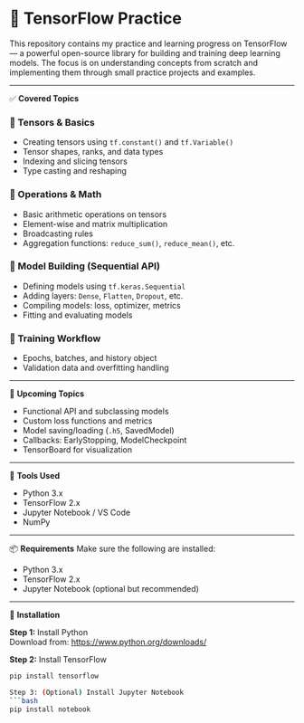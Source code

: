 # 🧠 TensorFlow Practice

This repository contains my practice and learning progress on TensorFlow — a powerful open-source library for building and training deep learning models. The focus is on understanding concepts from scratch and implementing them through small practice projects and examples.

---

✅ **Covered Topics**

### 📘 Tensors & Basics
- Creating tensors using `tf.constant()` and `tf.Variable()`
- Tensor shapes, ranks, and data types
- Indexing and slicing tensors
- Type casting and reshaping

### 📗 Operations & Math
- Basic arithmetic operations on tensors
- Element-wise and matrix multiplication
- Broadcasting rules
- Aggregation functions: `reduce_sum()`, `reduce_mean()`, etc.

### 📙 Model Building (Sequential API)
- Defining models using `tf.keras.Sequential`
- Adding layers: `Dense`, `Flatten`, `Dropout`, etc.
- Compiling models: loss, optimizer, metrics
- Fitting and evaluating models

### 📕 Training Workflow
- Epochs, batches, and history object
- Validation data and overfitting handling

---

🧠 **Upcoming Topics**
- Functional API and subclassing models
- Custom loss functions and metrics
- Model saving/loading (`.h5`, SavedModel)
- Callbacks: EarlyStopping, ModelCheckpoint
- TensorBoard for visualization

---

🚀 **Tools Used**
- Python 3.x
- TensorFlow 2.x
- Jupyter Notebook / VS Code
- NumPy

---

📦 **Requirements**
Make sure the following are installed:

- Python 3.x
- TensorFlow 2.x
- Jupyter Notebook (optional but recommended)

---

🔧 **Installation**

**Step 1:** Install Python  
Download from: https://www.python.org/downloads/

**Step 2:** Install TensorFlow  
```bash
pip install tensorflow

Step 3: (Optional) Install Jupyter Notebook
```bash
pip install notebook
